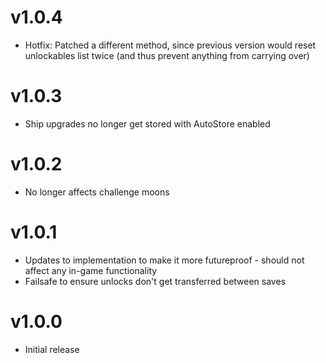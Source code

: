 # v1.0.4
- Hotfix: Patched a different method, since previous version would reset unlockables list twice (and thus prevent anything from carrying over)
# v1.0.3
- Ship upgrades no longer get stored with AutoStore enabled
# v1.0.2
- No longer affects challenge moons
# v1.0.1
- Updates to implementation to make it more futureproof - should not affect any in-game functionality
- Failsafe to ensure unlocks don't get transferred between saves
# v1.0.0
- Initial release